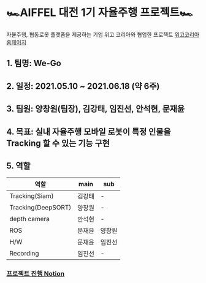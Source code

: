 # 🏎AIFFEL 대전 1기 자율주행 프로젝트🏎
자율주행, 협동로봇 플랫폼을 제공하는 기업 위고 코리아와 협업한 프로젝트 [위고코리아 홈페이지](https://wego-robotics.com/)

## 1. 팀명: We-Go
## 2. 일정: 2021.05.10 ~ 2021.06.18 (약 6주)
## 3. 팀원: 양창원(팀장), 김강태, 임진선, 안석현, 문재윤
## 4. 목표: 실내 자율주행 모바일 로봇이 특정 인물을 Tracking 할 수 있는 기능 구현
## 5. 역할
|역할|main|sub|
|---|---|---|
|Tracking(Siam)|김강태|-|
|Tracking(DeepSORT)|양창원|-|
|depth camera|안석현|-|
|ROS|문재윤|양창원|
|H/W|문재윤|임진선|
|Recording|임진선|-|

### [프로젝트 진행 Notion](https://www.notion.so/We-Go-ed512708c2f14177a53e4f5c95d918a9)
